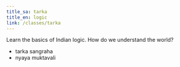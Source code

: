 ```yaml
---
title_sa: tarka
title_en: logic
link: /classes/tarka
---
```


Learn the basics of Indian logic. How do we understand the world?

- tarka sangraha
- nyaya muktavali
